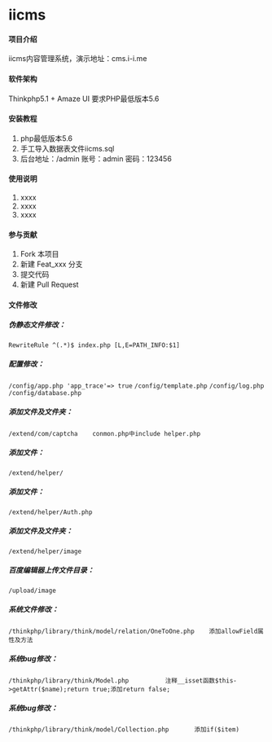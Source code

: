 # iicms

#### 项目介绍
iicms内容管理系统，演示地址：cms.i-i.me

#### 软件架构
Thinkphp5.1 + Amaze UI
要求PHP最低版本5.6


#### 安装教程

1. php最低版本5.6
2. 手工导入数据表文件iicms.sql
3. 后台地址：/admin 账号：admin 密码：123456
	

#### 使用说明

1. xxxx
2. xxxx
3. xxxx

#### 参与贡献

1. Fork 本项目
2. 新建 Feat_xxx 分支
3. 提交代码
4. 新建 Pull Request

#### 文件修改

##### 伪静态文件修改：

`RewriteRule ^(.*)$ index.php [L,E=PATH_INFO:$1]`

##### 配置修改：

`/config/app.php 'app_trace'=> true`
`/config/template.php`
`/config/log.php`
`/config/database.php`

##### 添加文件及文件夹：

`/extend/com/captcha	conmon.php中include helper.php`
##### 添加文件：

`/extend/helper/`
##### 添加文件：

`/extend/helper/Auth.php`
##### 添加文件及文件夹：

`/extend/helper/image`

##### 百度编辑器上传文件目录：

`/upload/image`



##### 系统文件修改：

`/thinkphp/library/think/model/relation/OneToOne.php	添加allowField属性及方法`

##### 系统bug修改：

`/thinkphp/library/think/Model.php			注释__isset函数$this->getAttr($name);return true;添加return false;`
##### 系统bug修改：

`/thinkphp/library/think/model/Collection.php		添加if($item)`
